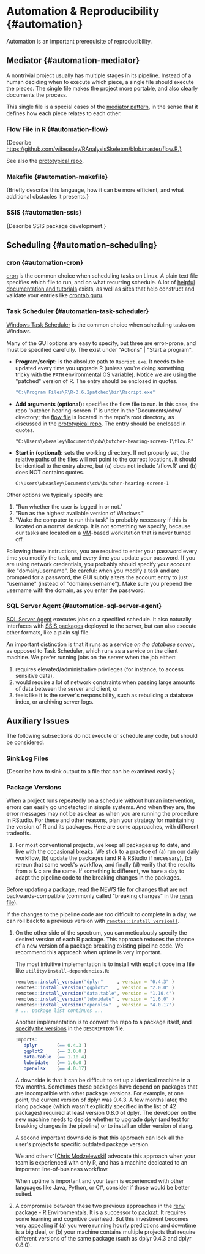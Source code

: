 Automation & Reproducibility {#automation}
====================================

Automation is an important prerequisite of reproducibility.

Mediator {#automation-mediator}
------------------------------------

A nontrivial project usually has multiple stages in its pipeline.  Instead of a human deciding when to execute which piece, a single file should execute the pieces.  The single file makes the project more portable, and also clearly documents the process.

This single file is a special cases of the [mediator pattern](https://en.wikipedia.org/wiki/Mediator_pattern), in the sense that it defines how each piece relates to each other.

### Flow File in R {#automation-flow}

{Describe https://github.com/wibeasley/RAnalysisSkeleton/blob/master/flow.R.}

See also the [prototypical repo](#repo-flow).

### Makefile {#automation-makefile}

{Briefly describe this language, how it can be more efficient, and what additional obstacles it presents.}

### SSIS {#automation-ssis}

{Describe SSIS package development.}

Scheduling {#automation-scheduling}
------------------------------------

### cron  {#automation-cron}

[cron](https://en.wikipedia.org/wiki/Cron) is the common choice when scheduling tasks on Linux.  A plain text file specifies which file to run, and on what recurring schedule.  A lot of [helpful documentation and tutorials](https://www.computerhope.com/unix/ucrontab.htm) exists, as well as sites that help construct and validate your entries like [crontab guru](https://crontab.guru/).

### Task Scheduler {#automation-task-scheduler}

[Windows Task Scheduler](https://en.wikipedia.org/wiki/Windows_Task_Scheduler) is the common choice when scheduling tasks on Windows.

Many of the GUI options are easy to specify, but three are error-prone, and must be specified carefully.  The exist under "Actions" | "Start a program".

* **Program/script:** is the absolute path to `Rscript.exe`.  It needs to be updated every time you upgrade R (unless you're doing something tricky with the `PATH` environmental OS variable).  Notice we are using the "patched" version of R.  The entry should be enclosed in quotes.

    ```sh
    "C:\Program Files\R\R-3.6.2patched\bin\Rscript.exe"
    ```

* **Add arguments (optional):** specifies the flow file to run.  In this case, the repo 'butcher-hearing-screen-1' is under in the 'Documents/cdw/` directory; the [flow file](#automation-flow) is located in the repo's root directory, as discussed in the [prototypical repo](#repo-flow).  The entry should be enclosed in quotes.

    ```shell
    "C:\Users\wbeasley\Documents\cdw\butcher-hearing-screen-1\flow.R"
    ```

* **Start in (optional):** sets the working directory.  If not properly set, the relative paths of the files will not point to the correct locations.  It should be identical to the entry above, but (a) does not include '/flow.R' and (b) does NOT contains quotes.

    ```shell
    C:\Users\wbeasley\Documents\cdw\butcher-hearing-screen-1
    ```

Other options we typically specify are:

1. "Run whether the user is logged in or not."
1. "Run as the highest available version of Windows."
1. "Wake the computer to run this task" is probably necessary if this is located on a normal desktop.  It is not something we specify, because our tasks are located on a [VM](https://en.wikipedia.org/wiki/System_virtual_machine)-based workstation that is never turned off.

Following these instructions, you are required to enter your password every time you modify the task, and every time you update your password.  If you are using network credentials, you probably should specify your account like "domain/username".  Be careful: when you modify a task and are prompted for a password, the GUI subtly alters the account entry to just "username" (instead of "domain/username").  Make sure you prepend the username with the domain, as you enter the password.

### SQL Server Agent  {#automation-sql-server-agent}

[SQL Server Agent](https://docs.microsoft.com/en-us/sql/ssms/agent/sql-server-agent) executes jobs on a specified schedule.  It also naturally interfaces with [SSIS packages](#automation-ssis) deployed to the server, but can also execute other formats, like a plain sql file.

An important distinction is that it runs as a service *on the database server*, as opposed to Task Scheduler, which runs as a service on the client machine.  We prefer running jobs on the server when the job either:

1. requires elevated/administrative privileges (for instance, to access sensitive data),
1. would require a lot of network constraints when passing large amounts of data between the server and client, or
1. feels like it is the server's responsibility, such as rebuilding a database index, or archiving server logs.

Auxiliary Issues
------------------------------------

The following subsections do not execute or schedule any code, but should be considered.

### Sink Log Files

{Describe how to sink output to a file that can be examined easily.}

### Package Versions

When a project runs repeatedly on a schedule without human intervention, errors can easily go undetected in simple systems.  And when they are, the error messages may not be as clear as when you are running the procedure in RStudio.  For these and other reasons, plan your strategy for maintaining the version of R and its packages.  Here are some approaches, with different tradeoffs.

1. For most conventional projects, we keep all packages up to date, and live with the occasional breaks.  We stick to a practice of (a) run our daily workflow, (b) update the packages (and R & RStudio if necessary), (c) rereun that same week's workflow, and finally (d) verify that the results from a & c are the same.  If something is different, we have a day to adapt the pipeline code to the breaking changes in the packages.

Before updating a package, read the NEWS file for changes that are not  backwards-compatible (commonly called "breaking changes" in the [news file](https://style.tidyverse.org/news.html#breaking-changes)).

If the changes to the pipeline code are too difficult to complete in a day, we can roll back to a previous version with [`remotes::install_version()`](https://remotes.r-lib.org/reference/install_version.html).

1. On the other side of the spectrum, you can meticulously specify the desired version of each R package.  This approach reduces the chance of a new version of a package breaking existing pipeline code.   We recommend this approach when uptime is very important.

    The most intuitive implementation is to install with explicit code in a file like `utility/install-dependencies.R`:

    ```r
    remotes::install_version("dplyr"     , version = "0.4.3" )
    remotes::install_version("ggplot2"   , version = "2.0.0" )
    remotes::install_version("data.table", version = "1.10.4")
    remotes::install_version("lubridate" , version = "1.6.0" )
    remotes::install_version("openxlsx"  , version = "4.0.17")
    # ... package list continues ...
    ```

    Another implementation is to convert the repo to a package itself, and [specify the versions](http://r-pkgs.had.co.nz/description.html#dependencies) in the `DESCRIPTION` file.

    ```r
    Imports:
       dplyr       (== 0.4.3 )
       ggplot2     (== 2.0.0 )
       data.table  (== 1.10.4)
       lubridate   (== 1.6.0 )
       openxlsx    (== 4.0.17)
    ```

    A downside is that it can be difficult to set up a identical machine in a few months.  Sometimes these packages have depend on packages that are incompatible with other package versions.  For example, at one point, the current version of dplyr was 0.4.3.  A few months later, the rlang package (which wasn't explicitly specified in the list of 42 packages) required at least version 0.8.0 of dplyr.  The developer on the new machine needs to decide whether to upgrade dplyr (and test for breaking changes in the pipeline) or to install an older version of rlang.

    A second important downside is that this approach can lock all the user's projects to specific outdated package version.

    We and others^[[Chris Modzelewski](https://insightindustry.com/)] advocate this approach when your team is experienced with only R, and has a machine dedicated to an important line-of-business workflow.

    When uptime is important and your team is experienced with other languages like Java, Python, or C#, consider if those would be better suited.

1. A compromise between these two previous approaches in the [renv](https://rstudio.github.io/renv) package - R Environmentals.  It is a successor to [packrat](https://rstudio.github.io/packrat/).  It requires some learning and cognitive overhead.  But this investment becomes very appealing if (a) you were running hourly predictions and downtime is a big deal, or (b) your machine contains multiple projects that require different versions of the same package (such as dplyr 0.4.3 and dplyr 0.8.0).
